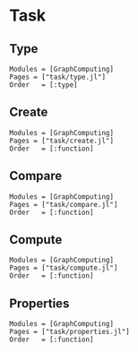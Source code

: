 # Task

## Type
```@autodocs
Modules = [GraphComputing]
Pages = ["task/type.jl"]
Order   = [:type]
```

## Create
```@autodocs
Modules = [GraphComputing]
Pages = ["task/create.jl"]
Order   = [:function]
```

## Compare
```@autodocs
Modules = [GraphComputing]
Pages = ["task/compare.jl"]
Order   = [:function]
```

## Compute
```@autodocs
Modules = [GraphComputing]
Pages = ["task/compute.jl"]
Order   = [:function]
```

## Properties
```@autodocs
Modules = [GraphComputing]
Pages = ["task/properties.jl"]
Order   = [:function]
```
